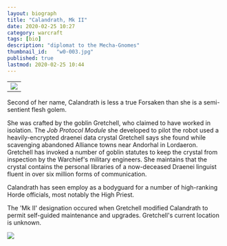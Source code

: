 ```yaml
---
layout: biograph
title: "Calandrath, Mk II"
date: 2020-02-25 10:27
category: warcraft
tags: [bio]
description: "diplomat to the Mecha-Gnomes"
thumbnail_id:	"w0-003.jpg"
published: true
lastmod: 2020-02-25 10:44
---
```


<table class="bio-stat-table">
<tr>
<td><img class="bio-portrait" src="{{ site.url }}/assets/img/calandrath-charselect-2020feb25.jpg"></td>	
</tr>
</table>

Second of her name, Calandrath is less a true Forsaken than she is a semi-sentient flesh golem.

She was crafted by the goblin Gretchell, who claimed to have worked in isolation. The _Job Protocol Module_ she developed to pilot the robot used a heavily-encrypted draenei data crystal Gretchell says she found while scavenging abandoned Alliance towns near Andorhal in Lordaeron. Gretchell has invoked a number of goblin statutes to keep the crystal from inspection by the Warchief's military engineers. She maintains that the crystal contains the personal libraries of a now-deceased Draenei linguist fluent in over six million forms of communication.

Calandrath has seen employ as a bodyguard for a number of high-ranking Horde officials, most notably the High Priest.

The 'Mk II' designation occured when Gretchell modified Calandrath to permit self-guided maintenance and upgrades. Gretchell's current location is unknown. 

<img src="{{ site.url }}/assets/img/calandrath-mechagon-2020feb25.jpg" />
